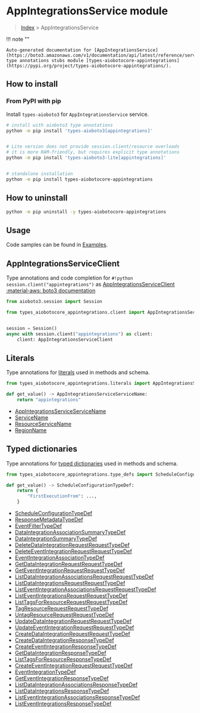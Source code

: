 # AppIntegrationsService module

> [Index](../README.md) > AppIntegrationsService


!!! note ""

    Auto-generated documentation for [AppIntegrationsService](https://boto3.amazonaws.com/v1/documentation/api/latest/reference/services/appintegrations.html#AppIntegrationsService)
    type annotations stubs module [types-aiobotocore-appintegrations](https://pypi.org/project/types-aiobotocore-appintegrations/).

## How to install



### From PyPI with pip

Install `types-aioboto3` for `AppIntegrationsService` service.

```bash
# install with aioboto3 type annotations
python -m pip install 'types-aioboto3[appintegrations]'


# Lite version does not provide session.client/resource overloads
# it is more RAM-friendly, but requires explicit type annotations
python -m pip install 'types-aioboto3-lite[appintegrations]'


# standalone installation
python -m pip install types-aiobotocore-appintegrations
```



## How to uninstall

```bash
python -m pip uninstall -y types-aiobotocore-appintegrations
```

## Usage

Code samples can be found in [Examples](./usage.md).

## AppIntegrationsServiceClient

Type annotations and code completion for  `#!python session.client("appintegrations")` as [AppIntegrationsServiceClient](./client.md)
[:material-aws: boto3 documentation](https://boto3.amazonaws.com/v1/documentation/api/latest/reference/services/appintegrations.html#AppIntegrationsService.Client)

```python title="Usage example"
from aioboto3.session import Session

from types_aiobotocore_appintegrations.client import AppIntegrationsServiceClient


session = Session()
async with session.client("appintegrations") as client:
    client: AppIntegrationsServiceClient
```








## Literals

Type annotations for [literals](./literals.md) used in methods and schema.

```python title="Usage example"
from types_aiobotocore_appintegrations.literals import AppIntegrationsServiceServiceName

def get_value() -> AppIntegrationsServiceServiceName:
    return "appintegrations"
```

- [AppIntegrationsServiceServiceName](./literals.md#appintegrationsserviceservicename)
- [ServiceName](./literals.md#servicename)
- [ResourceServiceName](./literals.md#resourceservicename)
- [RegionName](./literals.md#regionname)




## Typed dictionaries

Type annotations for [typed dictionaries](./type_defs.md) used in methods and schema.

```python title="Usage example"
from types_aiobotocore_appintegrations.type_defs import ScheduleConfigurationTypeDef

def get_value() -> ScheduleConfigurationTypeDef:
    return {
        "FirstExecutionFrom": ...,
    }
```

- [ScheduleConfigurationTypeDef](./type_defs.md#scheduleconfigurationtypedef)
- [ResponseMetadataTypeDef](./type_defs.md#responsemetadatatypedef)
- [EventFilterTypeDef](./type_defs.md#eventfiltertypedef)
- [DataIntegrationAssociationSummaryTypeDef](./type_defs.md#dataintegrationassociationsummarytypedef)
- [DataIntegrationSummaryTypeDef](./type_defs.md#dataintegrationsummarytypedef)
- [DeleteDataIntegrationRequestRequestTypeDef](./type_defs.md#deletedataintegrationrequestrequesttypedef)
- [DeleteEventIntegrationRequestRequestTypeDef](./type_defs.md#deleteeventintegrationrequestrequesttypedef)
- [EventIntegrationAssociationTypeDef](./type_defs.md#eventintegrationassociationtypedef)
- [GetDataIntegrationRequestRequestTypeDef](./type_defs.md#getdataintegrationrequestrequesttypedef)
- [GetEventIntegrationRequestRequestTypeDef](./type_defs.md#geteventintegrationrequestrequesttypedef)
- [ListDataIntegrationAssociationsRequestRequestTypeDef](./type_defs.md#listdataintegrationassociationsrequestrequesttypedef)
- [ListDataIntegrationsRequestRequestTypeDef](./type_defs.md#listdataintegrationsrequestrequesttypedef)
- [ListEventIntegrationAssociationsRequestRequestTypeDef](./type_defs.md#listeventintegrationassociationsrequestrequesttypedef)
- [ListEventIntegrationsRequestRequestTypeDef](./type_defs.md#listeventintegrationsrequestrequesttypedef)
- [ListTagsForResourceRequestRequestTypeDef](./type_defs.md#listtagsforresourcerequestrequesttypedef)
- [TagResourceRequestRequestTypeDef](./type_defs.md#tagresourcerequestrequesttypedef)
- [UntagResourceRequestRequestTypeDef](./type_defs.md#untagresourcerequestrequesttypedef)
- [UpdateDataIntegrationRequestRequestTypeDef](./type_defs.md#updatedataintegrationrequestrequesttypedef)
- [UpdateEventIntegrationRequestRequestTypeDef](./type_defs.md#updateeventintegrationrequestrequesttypedef)
- [CreateDataIntegrationRequestRequestTypeDef](./type_defs.md#createdataintegrationrequestrequesttypedef)
- [CreateDataIntegrationResponseTypeDef](./type_defs.md#createdataintegrationresponsetypedef)
- [CreateEventIntegrationResponseTypeDef](./type_defs.md#createeventintegrationresponsetypedef)
- [GetDataIntegrationResponseTypeDef](./type_defs.md#getdataintegrationresponsetypedef)
- [ListTagsForResourceResponseTypeDef](./type_defs.md#listtagsforresourceresponsetypedef)
- [CreateEventIntegrationRequestRequestTypeDef](./type_defs.md#createeventintegrationrequestrequesttypedef)
- [EventIntegrationTypeDef](./type_defs.md#eventintegrationtypedef)
- [GetEventIntegrationResponseTypeDef](./type_defs.md#geteventintegrationresponsetypedef)
- [ListDataIntegrationAssociationsResponseTypeDef](./type_defs.md#listdataintegrationassociationsresponsetypedef)
- [ListDataIntegrationsResponseTypeDef](./type_defs.md#listdataintegrationsresponsetypedef)
- [ListEventIntegrationAssociationsResponseTypeDef](./type_defs.md#listeventintegrationassociationsresponsetypedef)
- [ListEventIntegrationsResponseTypeDef](./type_defs.md#listeventintegrationsresponsetypedef)

